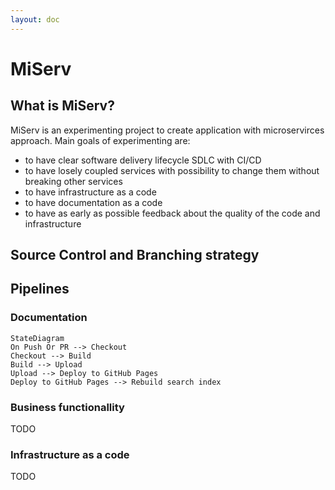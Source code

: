 ```yaml
---
layout: doc
---
```


# MiServ

## What is MiServ?

MiServ is an experimenting project to create application with microservirces approach. Main goals of
experimenting are:
- to have clear software delivery lifecycle SDLC with CI/CD
- to have losely coupled services with possibility to change them without breaking other services
- to have infrastructure as a code
- to have documentation as a code
- to have as early as possible feedback about the quality of the code and infrastructure

## Source Control and Branching strategy

## Pipelines
### Documentation
```mermaid
StateDiagram
On Push Or PR --> Checkout
Checkout --> Build
Build --> Upload
Upload --> Deploy to GitHub Pages
Deploy to GitHub Pages --> Rebuild search index
```

### Business functionallity
TODO

### Infrastructure as a code
TODO
